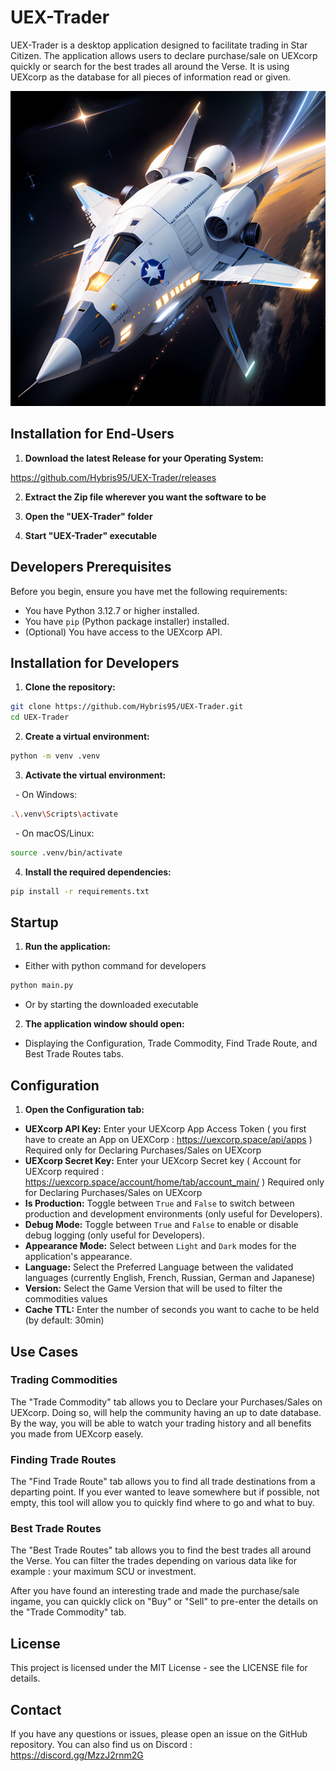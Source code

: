 # UEX-Trader

UEX-Trader is a desktop application designed to facilitate trading in Star Citizen.
The application allows users to declare purchase/sale on UEXcorp quickly or search for the best trades all around the Verse.
It is using UEXcorp as the database for all pieces of information read or given.

![UEX-Trader Icon](resources/UEXTrader_icon.png)

## Installation for End-Users

1. **Download the latest Release for your Operating System:**

https://github.com/Hybris95/UEX-Trader/releases

2. **Extract the Zip file wherever you want the software to be**

3. **Open the "UEX-Trader" folder**

4. **Start "UEX-Trader" executable**

## Developers Prerequisites

Before you begin, ensure you have met the following requirements:

- You have Python 3.12.7 or higher installed.
- You have `pip` (Python package installer) installed.
- (Optional) You have access to the UEXcorp API.

## Installation for Developers

1. **Clone the repository:**

```sh
git clone https://github.com/Hybris95/UEX-Trader.git
cd UEX-Trader
```

2. **Create a virtual environment:**

```sh
python -m venv .venv
```

3. **Activate the virtual environment:**

  - On Windows:

```sh
.\.venv\Scripts\activate
```

  - On macOS/Linux:

```sh
source .venv/bin/activate
```

4. **Install the required dependencies:**

```sh
pip install -r requirements.txt
```

## Startup

1. **Run the application:**

- Either with python command for developers
```sh
python main.py
```
- Or by starting the downloaded executable

2. **The application window should open:**

- Displaying the Configuration, Trade Commodity, Find Trade Route, and Best Trade Routes tabs.

## Configuration

1. **Open the Configuration tab:**

- **UEXcorp API Key:** Enter your UEXcorp App Access Token
  ( you first have to create an App on UEXCorp : https://uexcorp.space/api/apps )
  Required only for Declaring Purchases/Sales on UEXcorp
- **UEXcorp Secret Key:** Enter your UEXcorp Secret key
  ( Account for UEXcorp required : https://uexcorp.space/account/home/tab/account_main/ )
  Required only for Declaring Purchases/Sales on UEXcorp
- **Is Production:** Toggle between `True` and `False` to switch between production and development environments
  (only useful for Developers).
- **Debug Mode:** Toggle between `True` and `False` to enable or disable debug logging
  (only useful for Developers).
- **Appearance Mode:** Select between `Light` and `Dark` modes for the application's appearance.
- **Language:** Select the Preferred Language between the validated languages (currently English, French, Russian, German and Japanese)
- **Version:** Select the Game Version that will be used to filter the commodities values
- **Cache TTL:** Enter the number of seconds you want to cache to be held (by default: 30min)

## Use Cases

### Trading Commodities

The "Trade Commodity" tab allows you to Declare your Purchases/Sales on UEXcorp.
Doing so, will help the community having an up to date database.
By the way, you will be able to watch your trading history and all benefits you made from UEXcorp easely.

### Finding Trade Routes

The "Find Trade Route" tab allows you to find all trade destinations from a departing point.
If you ever wanted to leave somewhere but if possible, not empty, this tool will allow you to quickly find where to go and what to buy.

### Best Trade Routes

The "Best Trade Routes" tab allows you to find the best trades all around the Verse.
You can filter the trades depending on various data like for example : your maximum SCU or investment.

After you have found an interesting trade and made the purchase/sale ingame,
you can quickly click on "Buy" or "Sell" to pre-enter the details on the "Trade Commodity" tab.

## License

This project is licensed under the MIT License - see the LICENSE file for details.

## Contact

If you have any questions or issues, please open an issue on the GitHub repository.
You can also find us on Discord : https://discord.gg/MzzJ2rnm2G
